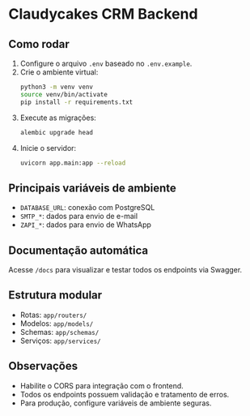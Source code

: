 # Claudycakes CRM Backend

## Como rodar

1. Configure o arquivo `.env` baseado no `.env.example`.
2. Crie o ambiente virtual:
   ```bash
   python3 -m venv venv
   source venv/bin/activate
   pip install -r requirements.txt
   ```
3. Execute as migrações:
   ```bash
   alembic upgrade head
   ```
4. Inicie o servidor:
   ```bash
   uvicorn app.main:app --reload
   ```

## Principais variáveis de ambiente
- `DATABASE_URL`: conexão com PostgreSQL
- `SMTP_*`: dados para envio de e-mail
- `ZAPI_*`: dados para envio de WhatsApp

## Documentação automática
Acesse `/docs` para visualizar e testar todos os endpoints via Swagger.

## Estrutura modular
- Rotas: `app/routers/`
- Modelos: `app/models/`
- Schemas: `app/schemas/`
- Serviços: `app/services/`

## Observações
- Habilite o CORS para integração com o frontend.
- Todos os endpoints possuem validação e tratamento de erros.
- Para produção, configure variáveis de ambiente seguras.
